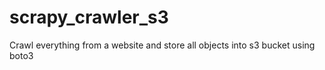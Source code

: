 # scrapy_crawler_s3
Crawl everything from a website and store all objects into s3 bucket using boto3 
